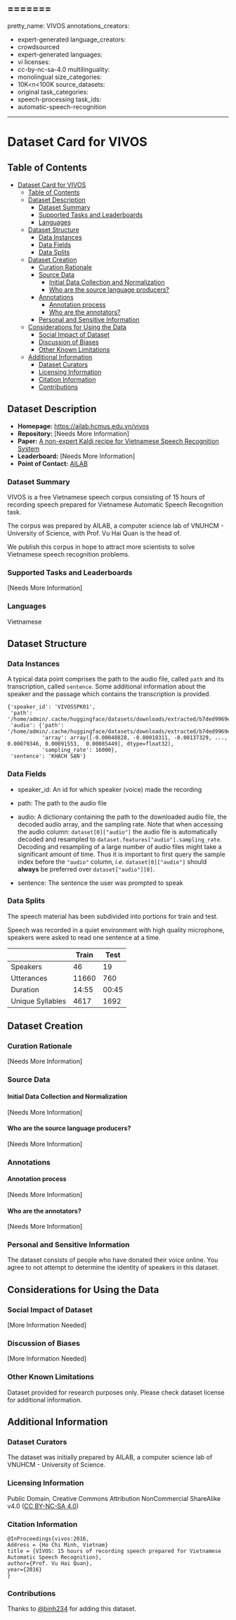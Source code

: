 =======
---
pretty_name: VIVOS
annotations_creators:
- expert-generated
language_creators:
- crowdsourced
- expert-generated
languages:
- vi
licenses:
- cc-by-nc-sa-4.0
multilinguality:
- monolingual
size_categories:
- 10K<n<100K
source_datasets:
- original
task_categories:
- speech-processing
task_ids:
- automatic-speech-recognition
---

# Dataset Card for VIVOS

## Table of Contents
- [Dataset Card for VIVOS](#dataset-card-for-vivos)
  - [Table of Contents](#table-of-contents)
  - [Dataset Description](#dataset-description)
    - [Dataset Summary](#dataset-summary)
    - [Supported Tasks and Leaderboards](#supported-tasks-and-leaderboards)
    - [Languages](#languages)
  - [Dataset Structure](#dataset-structure)
    - [Data Instances](#data-instances)
    - [Data Fields](#data-fields)
    - [Data Splits](#data-splits)
  - [Dataset Creation](#dataset-creation)
    - [Curation Rationale](#curation-rationale)
    - [Source Data](#source-data)
      - [Initial Data Collection and Normalization](#initial-data-collection-and-normalization)
      - [Who are the source language producers?](#who-are-the-source-language-producers)
    - [Annotations](#annotations)
      - [Annotation process](#annotation-process)
      - [Who are the annotators?](#who-are-the-annotators)
    - [Personal and Sensitive Information](#personal-and-sensitive-information)
  - [Considerations for Using the Data](#considerations-for-using-the-data)
    - [Social Impact of Dataset](#social-impact-of-dataset)
    - [Discussion of Biases](#discussion-of-biases)
    - [Other Known Limitations](#other-known-limitations)
  - [Additional Information](#additional-information)
    - [Dataset Curators](#dataset-curators)
    - [Licensing Information](#licensing-information)
    - [Citation Information](#citation-information)
    - [Contributions](#contributions)

## Dataset Description

- **Homepage:** https://ailab.hcmus.edu.vn/vivos
- **Repository:** [Needs More Information]
- **Paper:** [A non-expert Kaldi recipe for Vietnamese Speech Recognition System](https://ailab.hcmus.edu.vn/assets/WLSI3_2016_Luong_non_expert.pdf)
- **Leaderboard:** [Needs More Information]
- **Point of Contact:** [AILAB](mailto:ailab@hcmus.edu.vn)

### Dataset Summary

VIVOS is a free Vietnamese speech corpus consisting of 15 hours of recording speech prepared for Vietnamese Automatic Speech Recognition task.

The corpus was prepared by AILAB, a computer science lab of VNUHCM - University of Science, with Prof. Vu Hai Quan is the head of.

We publish this corpus in hope to attract more scientists to solve Vietnamese speech recognition problems.

### Supported Tasks and Leaderboards

[Needs More Information]

### Languages

Vietnamese

## Dataset Structure

### Data Instances

A typical data point comprises the path to the audio file, called `path` and its transcription, called `sentence`. Some additional information about the speaker and the passage which contains the transcription is provided.

```
{'speaker_id': 'VIVOSSPK01',
 'path': '/home/admin/.cache/huggingface/datasets/downloads/extracted/b7ded9969e09942ab65313e691e6fc2e12066192ee8527e21d634aca128afbe2/vivos/train/waves/VIVOSSPK01/VIVOSSPK01_R001.wav',
 'audio': {'path': '/home/admin/.cache/huggingface/datasets/downloads/extracted/b7ded9969e09942ab65313e691e6fc2e12066192ee8527e21d634aca128afbe2/vivos/train/waves/VIVOSSPK01/VIVOSSPK01_R001.wav',
		   'array': array([-0.00048828, -0.00018311, -0.00137329, ...,  0.00079346, 0.00091553,  0.00085449], dtype=float32),
		   'sampling_rate': 16000},
 'sentence': 'KHÁCH SẠN'}
```

### Data Fields

- speaker_id: An id for which speaker (voice) made the recording

- path: The path to the audio file

- audio: A dictionary containing the path to the downloaded audio file, the decoded audio array, and the sampling rate. Note that when accessing the audio column: `dataset[0]["audio"]` the audio file is automatically decoded and resampled to `dataset.features["audio"].sampling_rate`. Decoding and resampling of a large number of audio files might take a significant amount of time. Thus it is important to first query the sample index before the `"audio"` column, *i.e.* `dataset[0]["audio"]` should **always** be preferred over `dataset["audio"][0]`.

- sentence: The sentence the user was prompted to speak

### Data Splits

The speech material has been subdivided into portions for train and test.

Speech was recorded in a quiet environment with high quality microphone, speakers were asked to read one sentence at a time.

|                  | Train | Test  |
| ---------------- | ----- | ----- |
| Speakers         | 46    | 19    | 
| Utterances       | 11660 | 760   |
| Duration         | 14:55 | 00:45 |
| Unique Syllables | 4617  | 1692  |

## Dataset Creation

### Curation Rationale

[Needs More Information]

### Source Data

#### Initial Data Collection and Normalization

[Needs More Information]

#### Who are the source language producers?

[Needs More Information]

### Annotations

#### Annotation process

[Needs More Information]

#### Who are the annotators?

[Needs More Information]

### Personal and Sensitive Information

The dataset consists of people who have donated their voice online.  You agree to not attempt to determine the identity of speakers in this dataset.

## Considerations for Using the Data

### Social Impact of Dataset

[More Information Needed]

### Discussion of Biases

[More Information Needed] 

### Other Known Limitations

Dataset provided for research purposes only. Please check dataset license for additional information. 

## Additional Information

### Dataset Curators

The dataset was initially prepared by AILAB, a computer science lab of VNUHCM - University of Science.

### Licensing Information

Public Domain, Creative Commons Attribution NonCommercial ShareAlike v4.0 ([CC BY-NC-SA 4.0](https://creativecommons.org/licenses/by-nc-sa/4.0/legalcode))

### Citation Information

```
@InProceedings{vivos:2016,
Address = {Ho Chi Minh, Vietnam}
title = {VIVOS: 15 hours of recording speech prepared for Vietnamese Automatic Speech Recognition},
author={Prof. Vu Hai Quan},
year={2016}
}
```

### Contributions

Thanks to [@binh234](https://github.com/binh234) for adding this dataset.
